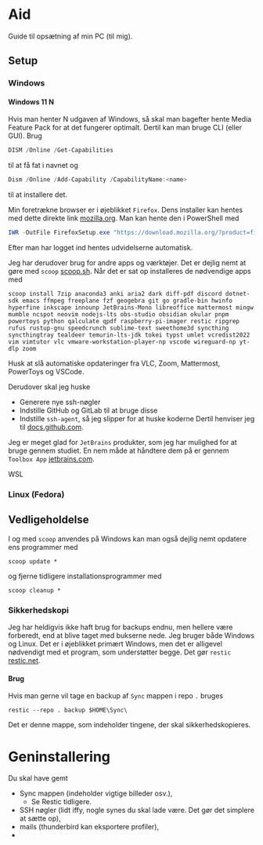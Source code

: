 # Aid
Guide til opsætning af min PC (til mig).

## Setup

### Windows
#### Windows 11 N
Hvis man henter N udgaven af Windows, så skal man bagefter hente Media Feature Pack for at det fungerer optimalt. Dertil kan man bruge CLI (eller GUI). Brug
```PowerShell
DISM /Online /Get-Capabilities
```
til at få fat i navnet og
```PowerShell
Dism /Online /Add-Capability /CapabilityName:<name>
```
til at installere det.

Min foretrækne browser er i øjeblikket `Firefox`. Dens installer kan hentes
med dette direkte link 
[mozilla.org](https://download.mozilla.org/?product=firefox-latest-ssl&os=win64&lang=da). Man kan hente den i PowerShell med
```PowerShell
IWR -OutFile FirefoxSetup.exe "https://download.mozilla.org/?product=firefox-latest&os=win64&lang=da"
```

Efter man har logget ind hentes udvidelserne automatisk.

Jeg har derudover brug for andre apps og værktøjer. Det er dejlig nemt at gøre 
med `scoop` [scoop.sh](https://scoop.sh/). Når det er sat op installeres
de nødvendige apps med

```
scoop install 7zip anaconda3 anki aria2 dark diff-pdf discord dotnet-sdk emacs ffmpeg freeplane fzf geogebra git go gradle-bin hwinfo hyperfine inkscape innounp JetBrains-Mono libreoffice mattermost mingw mumble ncspot neovim nodejs-lts obs-studio obsidian okular pnpm powertoys python qalculate qpdf raspberry-pi-imager restic ripgrep rufus rustup-gnu speedcrunch sublime-text sweethome3d syncthing syncthingtray tealdeer temurin-lts-jdk tokei typst umlet vcredist2022 vim vimtutor vlc vmware-workstation-player-np vscode wireguard-np yt-dlp zoom
```

Husk at slå automatiske opdateringer fra VLC, Zoom, Mattermost, PowerToys og VSCode.

Derudover skal jeg huske
- Generere nye ssh-nøgler
- Indstille GitHub og GitLab til at bruge disse
- Indstille `ssh-agent`, så jeg slipper for at huske koderne
Dertil henviser jeg til 
[docs.github.com](https://docs.github.com/en/authentication/connecting-to-github-with-ssh/generating-a-new-ssh-key-and-adding-it-to-the-ssh-agent).

Jeg er meget glad for `JetBrains` produkter, som jeg har mulighed for at bruge
gennem studiet. En nem måde at håndtere dem på er gennem `Toolbox App` 
[jetbrains.com](https://www.jetbrains.com/toolbox-app/).

WSL



### Linux (Fedora)


## Vedligeholdelse

I og med `scoop` anvendes på Windows kan man også dejlig nemt opdatere ens
programmer med
```
scoop update *
```
og fjerne tidligere installationsprogrammer med
```
scoop cleanup *
```

### Sikkerhedskopi
Jeg har heldigvis ikke haft brug for backups endnu, men hellere være forberedt,
end at blive taget med bukserne nede. Jeg bruger både Windows og Linux. 
Det er i øjeblikket primært Windows, men det er alligevel nødvendigt med et
program, som understøtter begge. Det gør `restic` 
[restic.net](https://restic.net/).

#### Brug
Hvis man gerne vil tage en backup af `Sync` mappen i repo `.` bruges
```
restic --repo . backup $HOME\Sync\
```
Det er denne mappe, som indeholder tingene, der skal sikkerhedskopieres.

# Geninstallering
Du skal have gemt
- Sync mappen (indeholder vigtige billeder osv.),
  - Se Restic tidligere. 
- SSH nøgler (lidt iffy, nogle synes du skal lade være. Det gør det simplere at sætte op),
- mails (thunderbird kan eksportere profiler),
- 
